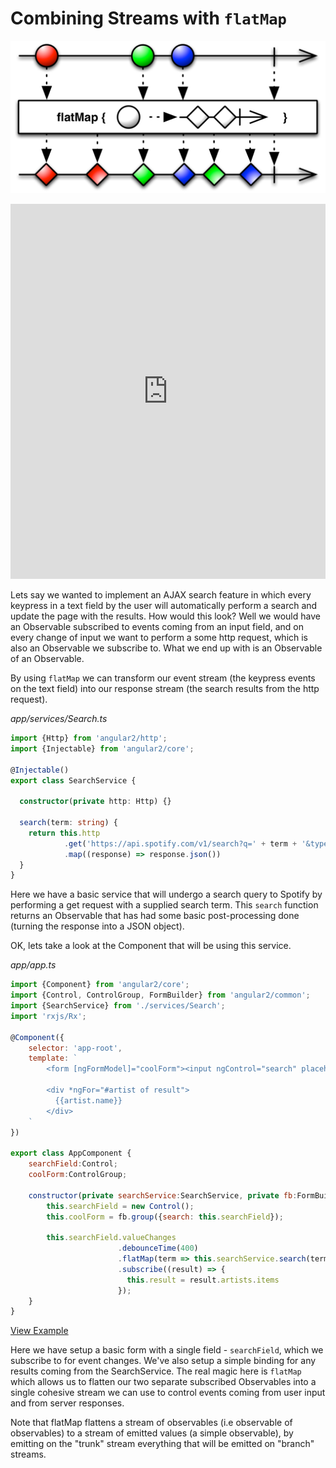 # Combining Streams with `flatMap`

![](../images/flat-map.png)

<iframe style="width: 100%; height: 600px" src="https://embed.plnkr.co/ZCaI3H6NNNCvTn67enZh" frameborder="0" allowfullscren="allowfullscren"></iframe>

Lets say we wanted to implement an AJAX search feature in which every keypress in a text field by the user will automatically perform a search and update the page with the results. How would this look? Well we would have an Observable subscribed to events coming from an input field, and on every change of input we want to perform a some http request, which is also an Observable we subscribe to. What we end up with is an Observable of an Observable. 

By using `flatMap` we can transform our event stream (the keypress events on the text field) into our response stream (the search results from the http request).

*app/services/Search.ts* 

```ts
import {Http} from 'angular2/http';
import {Injectable} from 'angular2/core';

@Injectable()
export class SearchService {
  
  constructor(private http: Http) {}
  
  search(term: string) {
    return this.http
    		.get('https://api.spotify.com/v1/search?q=' + term + '&type=artist')
    		.map((response) => response.json())
  }
}
```
Here we have a basic service that will undergo a search query to Spotify by performing a get request with a supplied search term. This `search` function returns an Observable that has had some basic post-processing done (turning the response into a JSON object). 

OK, lets take a look at the Component that will be using this service. 

*app/app.ts*

```js
import {Component} from 'angular2/core';
import {Control, ControlGroup, FormBuilder} from 'angular2/common';
import {SearchService} from './services/Search';
import 'rxjs/Rx';

@Component({
	selector: 'app-root',
	template: `
		<form [ngFormModel]="coolForm"><input ngControl="search" placeholder="Search Spotify artist"></form>
		
		<div *ngFor="#artist of result">
		  {{artist.name}}
		</div>
	`
})

export class AppComponent {
	searchField:Control;
	coolForm:ControlGroup;
	
	constructor(private searchService:SearchService, private fb:FormBuilder) {
		this.searchField = new Control();
		this.coolForm = fb.group({search: this.searchField});
		
		this.searchField.valueChanges
						.debounceTime(400)
						.flatMap(term => this.searchService.search(term))
						.subscribe((result) => {
						  this.result = result.artists.items
						});
	}
}
```
[View Example](http://plnkr.co/edit/OdggjhnwjQLSwhYAjg8H?p=preview)

Here we have setup a basic form with a single field - `searchField`, which we subscribe to for event changes. We've also setup a simple binding for any results coming from the SearchService. The real magic here is `flatMap` which allows us to flatten our two separate subscribed Observables into a single cohesive stream we can use to control events coming from user input and from server responses. 

Note that flatMap flattens a stream of observables (i.e observable of observables) to a stream of emitted values (a simple observable), by emitting on the "trunk" stream everything that will be emitted on "branch" streams.